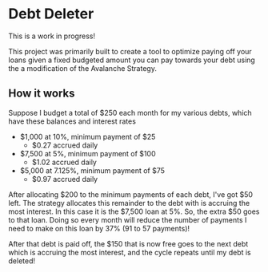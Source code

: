 # Debt Deleter

This is a work in progress!

This project was primarily built to create a tool to optimize paying off your loans given a fixed budgeted amount you can pay towards your debt using the a modification of the Avalanche Strategy.

## How it works

Suppose I budget a total of $250 each month for my various debts, which have these balances and interest rates
- $1,000 at 10%, minimum payment of $25
    - $0.27 accrued daily
- $7,500 at 5%, minimum payment of $100
    - $1.02 accrued daily
- $5,000 at 7.125%, minimum payment of $75
    - $0.97 accrued daily

After allocating $200 to the minimum payments of each debt, I've got $50 left. The strategy allocates this remainder to the debt with is accruing the most interest.
In this case it is the $7,500 loan at 5%. So, the extra $50 goes to that loan. Doing so every month will reduce the number of payments I need to make on this loan by 37% (91 to 57 payments)!

After that debt is paid off, the $150 that is now free goes to the next debt which is accruing the most interest, and the cycle repeats until my debt is deleted!

